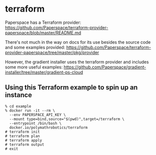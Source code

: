 # terraform

Paperspace has a Terraform provider:
https://github.com/Paperspace/terraform-provider-paperspace/blob/master/README.md

There's not much in the way on docs for its use besides the source code
and some examples provided:
https://github.com/Paperspace/terraform-provider-paperspace/tree/master/pkg/provider

However, the gradient installer uses the terraform provider and includes some
more useful examples:
https://github.com/Paperspace/gradient-installer/tree/master/gradient-ps-cloud

## Using this Terraform example to spin up an instance

```
% cd example
% docker run -it --rm \
  --env PAPERSPACE_API_KEY \
  --mount type=bind,source="$(pwd)",target=/terraform \
  --entrypoint /bin/bash \
  docker.io/polymathrobotics/terraform
# terraform init
# terraform plan
# terraform apply
# terraform output
# exit
```
